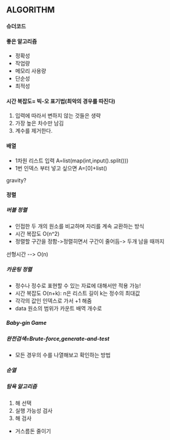 ## ALGORITHM

#### 슈더코드

#### 좋은 알고리즘

- 정확성
- 작업량
- 메모리 사용량
- 단순성
- 최적성



#### 시간 복잡도= 빅-오 표기법(최악의 경우를 따진다)

1. 입력에 따라서 변하지 않는 것들은 생략
2. 가장 높은 차수만 남김
3. 계수를 제거한다.



#### 배열

- 1차원 리스트 입력 A=list(map(int,input().split()))
- 1번 인덱스 부터 넣고 싶으면 A=[0]+list()

gravity?

#### 정렬

##### 버블 정렬

- 인접한 두 개의 원소를 비교하며 자리를 계속 교환하는 방식
- 시간 복잡도 O(n^2)
- 정렬할 구간을 정함->정렬히면서 구간이 줄어듬-> 두개 남을 때까지



선형시간 --> O(n)

##### 카운팅 정렬

- 정수나 정수로 표현할 수 있는 자료에 대해서만 적용 가능!
- 시간 복잡도 O(n+k): n은 리스트 길이 k는 정수의 최대값
- 각각의 값인 인덱스로 가서 +1 해줌
- data 원소의 범위가 카운트 배역 개수로

##### Baby-gin Game

##### 완전검색=Brute-force,generate-and-test

- 모든 경우의 수를 나열해보고 확인하는 방법

##### 순열

##### 탐욕 알고리즘

1. 해 선택
2. 실행 가능성 검사
3. 해 검사

- 거스름돈 줄이기

  



